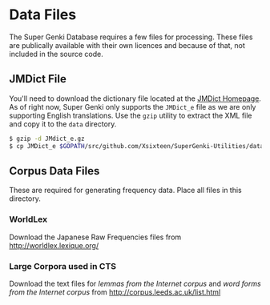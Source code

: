 # Data Files

The Super Genki Database requires a few files for processing. These files are publically available with their own licences and because of that, not included in the source code.

## JMDict File
You'll need to download the dictionary file located at the [JMDict Homepage](http://edrdg.org/jmdict/j_jmdict.html). As of right now, Super Genki only supports the `JMDict_e` file as we are only supporting English translations. Use the `gzip` utility to extract the XML file and copy it to the `data` directory.

```bash
$ gzip -d JMdict_e.gz
$ cp JMDict_e $GOPATH/src/github.com/Xsixteen/SuperGenki-Utilities/data/.
```

## Corpus Data Files
These are required for generating frequency data. Place all files in this directory.

### WorldLex
Download the Japanese Raw Frequencies files from http://worldlex.lexique.org/

### Large Corpora used in CTS
Download the text files for *lemmas from the Internet corpus* and *word forms from the Internet corpus* from http://corpus.leeds.ac.uk/list.html

